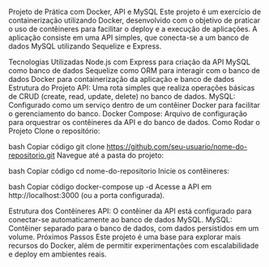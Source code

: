 Projeto de Prática com Docker, API e MySQL
Este projeto é um exercício de containerização utilizando Docker, desenvolvido com o objetivo de praticar o uso de contêineres para facilitar o deploy e a execução de aplicações. A aplicação consiste em uma API simples, que conecta-se a um banco de dados MySQL utilizando Sequelize e Express.

Tecnologias Utilizadas
Node.js com Express para criação da API
MySQL como banco de dados
Sequelize como ORM para interagir com o banco de dados
Docker para containerização da aplicação e banco de dados
Estrutura do Projeto
API: Uma rota simples que realiza operações básicas de CRUD (create, read, update, delete) no banco de dados.
MySQL: Configurado como um serviço dentro de um contêiner Docker para facilitar o gerenciamento do banco.
Docker Compose: Arquivo de configuração para orquestrar os contêineres da API e do banco de dados.
Como Rodar o Projeto
Clone o repositório:

bash
Copiar código
git clone https://github.com/seu-usuario/nome-do-repositorio.git
Navegue até a pasta do projeto:

bash
Copiar código
cd nome-do-repositorio
Inicie os contêineres:

bash
Copiar código
docker-compose up -d
Acesse a API em http://localhost:3000 (ou a porta configurada).

Estrutura dos Contêineres
API: O contêiner da API está configurado para conectar-se automaticamente ao banco de dados MySQL.
MySQL: Contêiner separado para o banco de dados, com dados persistidos em um volume.
Próximos Passos
Este projeto é uma base para explorar mais recursos do Docker, além de permitir experimentações com escalabilidade e deploy em ambientes reais.

